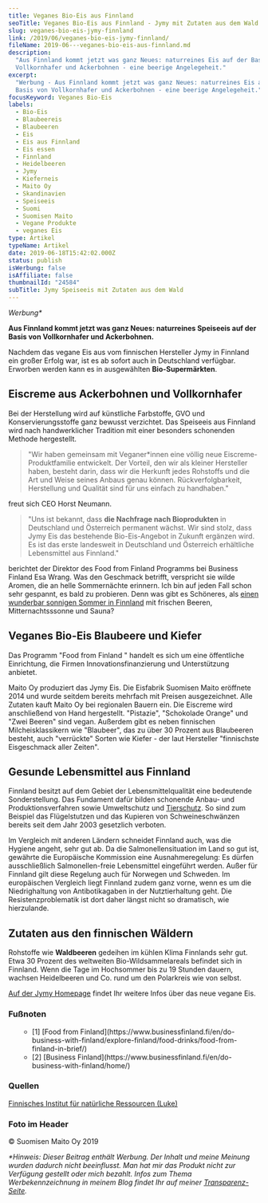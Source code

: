```yaml
---
title: Veganes Bio-Eis aus Finnland
seoTitle: Veganes Bio-Eis aus Finnland - Jymy mit Zutaten aus dem Wald
slug: veganes-bio-eis-jymy-finnland
link: /2019/06/veganes-bio-eis-jymy-finnland/
fileName: 2019-06---veganes-bio-eis-aus-finnland.md
description:
  "Aus Finnland kommt jetzt was ganz Neues: naturreines Eis auf der Basis von
  Vollkornhafer und Ackerbohnen - eine beerige Angelegeheit."
excerpt:
  "Werbung - Aus Finnland kommt jetzt was ganz Neues: naturreines Eis auf der
  Basis von Vollkornhafer und Ackerbohnen - eine beerige Angelegeheit."
focusKeyword: Veganes Bio-Eis
labels:
  - Bio-Eis
  - Blaubeereis
  - Blaubeeren
  - Eis
  - Eis aus Finnland
  - Eis essen
  - Finnland
  - Heidelbeeren
  - Jymy
  - Kieferneis
  - Maito Oy
  - Skandinavien
  - Speiseeis
  - Suomi
  - Suomisen Maito
  - Vegane Produkte
  - veganes Eis
type: Artikel
typeName: Artikel
date: 2019-06-18T15:42:02.000Z
status: publish
isWerbung: false
isAffiliate: false
thumbnailId: "24584"
subTitle: Jymy Speiseeis mit Zutaten aus dem Wald
---
```


<em>Werbung\*</em>

<strong>Aus Finnland kommt jetzt was ganz Neues: naturreines Speiseeis auf der
Basis von Vollkornhafer und Ackerbohnen.</strong>

Nachdem das vegane Eis aus vom finnischen Hersteller Jymy in Finnland ein großer
Erfolg war, ist es ab sofort auch in Deutschland verfügbar. Erworben werden kann
es in ausgewählten <strong>Bio-Supermärkten</strong>.

## Eiscreme aus Ackerbohnen und Vollkornhafer

Bei der Herstellung wird auf künstliche Farbstoffe, GVO und Konservierungsstoffe
ganz bewusst verzichtet. Das Speiseeis aus Finnland wird nach handwerklicher
Tradition mit einer besonders schonenden Methode hergestellt.

<blockquote>"Wir haben gemeinsam mit Veganer*innen eine völlig neue Eiscreme-Produktfamilie entwickelt. Der Vorteil, den wir als kleiner Hersteller haben, besteht darin, dass wir die Herkunft jedes Rohstoffs und die Art und Weise seines Anbaus genau können. Rückverfolgbarkeit, Herstellung und Qualität sind für uns einfach zu handhaben."</blockquote>

freut sich CEO Horst Neumann.

<blockquote>"Uns ist bekannt, dass <strong>die Nachfrage nach Bioprodukten</strong> in Deutschland und Österreich permanent wächst. Wir sind stolz, dass Jymy Eis das bestehende Bio-Eis-Angebot in Zukunft ergänzen wird. Es ist das erste landesweit in Deutschland und Österreich erhältliche Lebensmittel aus Finnland."</blockquote>

berichtet der Direktor des Food from Finland Programms bei Business Finland Esa
Wrang. Was den Geschmack betrifft, verspricht sie wilde Aromen, die an helle
Sommernächte erinnern. Ich bin auf jeden Fall schon sehr gespannt, es bald zu
probieren. Denn was gibt es Schöneres, als
[einen wunderbar sonnigen Sommer in Finnland](/tag/finnland2016/) mit frischen
Beeren, Mitternachtsssonne und Sauna?

## Veganes Bio-Eis Blaubeere und Kiefer

Das Programm "Food from Finland "[](#1) handelt es sich um eine öffentliche
Einrichtung, die Firmen Innovationsfinanzierung und Unterstützung anbietet.

Maito Oy produziert das Jymy Eis. Die Eisfabrik Suomisen Maito eröffnete 2014
und wurde seitdem bereits mehrfach mit Preisen ausgezeichnet. Alle Zutaten kauft
Maito Oy bei regionalen Bauern ein. Die Eiscreme wird anschließend von Hand
hergestellt. "Pistazie", "Schokolade Orange" und "Zwei Beeren" sind vegan.
Außerdem gibt es neben finnischen Milcheisklassikern wie "Blaubeer", das zu über
30 Prozent aus Blaubeeren besteht, auch "verrückte" Sorten wie Kiefer - der laut
Hersteller "finnischste Eisgeschmack aller Zeiten".

## Gesunde Lebensmittel aus Finnland

Finnland besitzt auf dem Gebiet der Lebensmittelqualität eine bedeutende
Sonderstellung. Das Fundament dafür bilden schonende Anbau- und
Produktionsverfahren sowie Umweltschutz und
[Tierschutz](/category/gesellschaft/tierschutz/). So sind zum Beispiel das
Flügelstutzen und das Kupieren von Schweineschwänzen bereits seit dem Jahr 2003
gesetzlich verboten.

Im Vergleich mit anderen Ländern schneidet Finnland auch, was die Hygiene
angeht, sehr gut ab. Da die Salmonellensituation im Land so gut ist, gewährte
die Europäische Kommission eine Ausnahmeregelung: Es dürfen ausschließlich
Salmonellen-freie Lebensmittel eingeführt werden. Außer für Finnland gilt diese
Regelung auch für Norwegen und Schweden. Im europäischen Vergleich liegt
Finnland zudem ganz vorne, wenn es um die Niedrighaltung von Antibotikagaben in
der Nutztierhaltung geht. Die Resistenzproblematik ist dort daher längst nicht
so dramatisch, wie hierzulande.

## Zutaten aus den finnischen Wäldern

Rohstoffe wie <strong>Waldbeeren</strong> gedeihen im kühlen Klima Finnlands
sehr gut. Etwa 30 Prozent des weltweiten Bio-Wildsammelareals befindet sich in
Finnland. Wenn die Tage im Hochsommer bis zu 19 Stunden dauern, wachsen
Heidelbeeren und Co. rund um den Polarkreis wie von selbst.

[Auf der Jymy Homepage](http://www.jymy.fi) findet Ihr weitere Infos über das
neue vegane Eis.

### Fußnoten

<ul>
    <li style="list-style-type: none;">
<ul>
    <li id="1">[1]  [Food from Finland](https://www.businessfinland.fi/en/do-business-with-finland/explore-finland/food-drinks/food-from-finland-in-brief/) </li>
    <li id="2">[2]  [Business Finland](https://www.businessfinland.fi/en/do-business-with-finland/home/) </li>
</ul>
</li>
</ul>

### Quellen

[Finnisches Institut für natürliche Ressourcen (Luke)](https://www.businessfinland.fi/en/do-business-with-finland/home/)

### Foto im Header

© Suomisen Maito Oy 2019

<em>\*Hinweis: Dieser Beitrag enthält Werbung. Der Inhalt und meine Meinung
wurden dadurch nicht beeinflusst. Man hat mir das Produkt nicht zur Verfügung
gestellt oder mich bezahlt. Infos zum Thema Werbekennzeichnung in meinem Blog
findet Ihr auf meiner [Transparenz-Seite](/werbung/). </em>
